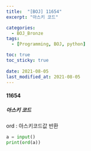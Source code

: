 ```yaml
---
title:  "[BOJ] 11654"
excerpt: "아스키 코드"

categories:
  - BOJ_Bronze
tags:
  - [Programming, BOJ, python]

toc: true
toc_sticky: true
 
date: 2021-08-05
last_modified_at: 2021-08-05
---
```


#### 11654
##### 아스키 코드
ord : 아스키코드값 반환
```python
a = input()
print(ord(a))
```